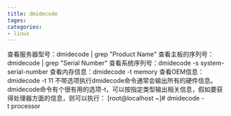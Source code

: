 ```yaml
---
title: dmidecode
tages:
categories:
- linux 
---
```

查看服务器型号：dmidecode | grep "Product Name"
查看主板的序列号：dmidecode | grep "Serial Number"
查看系统序列号：dmidecode -s system-serial-number
查看内存信息：dmidecode -t memory
查看OEM信息：dmidecode -t 11
不带选项执行dmidecode命令通常会输出所有的硬件信息。dmidecode命令有个很有用的选项-t，可以按指定类型输出相关信息，假如要获得处理器方面的信息，则可以执行：
[root@localhost ~]# dmidecode -t processor
